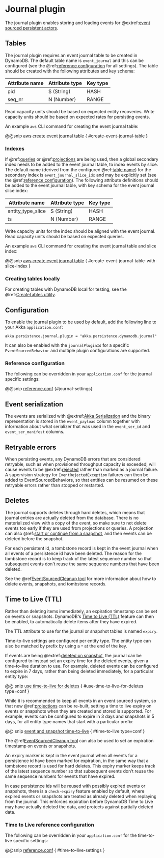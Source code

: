 # Journal plugin

The journal plugin enables storing and loading events for
@extref:[event sourced persistent actors](akka-core:typed/persistence.html).

## Tables

The journal plugin requires an event journal table to be created in DynamoDB. The default table name is `event_journal`
and this can be configured (see the @ref:[reference configuration](#reference-configuration) for all settings). The
table should be created with the following attributes and key schema:

| Attribute name | Attribute type | Key type |
| -------------- | -------------- | -------- |
| pid            | S (String)     | HASH     |
| seq_nr         | N (Number)     | RANGE    |

Read capacity units should be based on expected entity recoveries. Write capacity units should be based on expected
rates for persisting events.

An example `aws` CLI command for creating the event journal table:

@@snip [aws create event journal table](/scripts/create-tables.sh) { #create-event-journal-table }

### Indexes

If @ref:[queries](query.md) or @ref:[projections](projection.md) are being used, then a global secondary index needs to
be added to the event journal table, to index events by slice. The default name (derived from the configured @ref:[table name](#tables))
for the secondary index is `event_journal_slice_idx` and may be explicitly set (see the
@ref:[reference configuration](#reference-configuration)). The following attribute definitions should be added to the event journal table, with key
schema for the event journal slice index:

| Attribute name    | Attribute type | Key type |
| ----------------- | -------------- | -------- |
| entity_type_slice | S (String)     | HASH     |
| ts                | N (Number)     | RANGE    |

Write capacity units for the index should be aligned with the event journal. Read capacity units should be based on
expected queries.

An example `aws` CLI command for creating the event journal table and slice index:

@@snip [aws create event journal table](/scripts/create-tables.sh) { #create-event-journal-table-with-slice-index }

### Creating tables locally

For creating tables with DynamoDB local for testing, see the
@ref:[CreateTables utility](getting-started.md#creating-tables-locally).

## Configuration

To enable the journal plugin to be used by default, add the following line to your Akka `application.conf`:

```
akka.persistence.journal.plugin = "akka.persistence.dynamodb.journal"
```

It can also be enabled with the `journalPluginId` for a specific `EventSourcedBehavior` and multiple plugin
configurations are supported.

### Reference configuration

The following can be overridden in your `application.conf` for the journal specific settings:

@@snip [reference.conf](/core/src/main/resources/reference.conf) {#journal-settings}

## Event serialization

The events are serialized with @extref:[Akka Serialization](akka-core:serialization.html) and the binary representation
is stored in the `event_payload` column together with information about what serializer that was used in the
`event_ser_id` and `event_ser_manifest` columns.

## Retryable errors

When persisting events, any DynamoDB errors that are considered retryable, such as when provisioned throughput capacity
is exceeded, will cause events to be @extref:[rejected](akka-core:typed/persistence.html#journal-rejections) rather than
marked as a journal failure. A supervision strategy for `EventRejectedException` failures can then be added to
EventSourcedBehaviors, so that entities can be resumed on these retryable errors rather than stopped or restarted.

## Deletes

The journal supports deletes through hard deletes, which means that journal entries are actually deleted from the
database. There is no materialized view with a copy of the event, so make sure to not delete events too early if they
are used from projections or queries. A projection can also @ref:[start or continue from a
snapshot](query.md#eventsbyslicesstartingfromsnapshots), and then events can be deleted before the snapshot.

For each persistent id, a tombstone record is kept in the event journal when all events of a persistence id have been
deleted. The reason for the tombstone record is to keep track of the latest sequence number so that subsequent events
don't reuse the same sequence numbers that have been deleted.

See the @ref[EventSourcedCleanup tool](cleanup.md#event-sourced-cleanup-tool) for more information about how to delete
events, snapshots, and tombstone records.

## Time to Live (TTL)

Rather than deleting items immediately, an expiration timestamp can be set on events or snapshots. DynamoDB's [Time to
Live (TTL)][ttl] feature can then be enabled, to automatically delete items after they have expired.

The TTL attribute to use for the journal or snapshot tables is named `expiry`.

Time-to-live settings are configured per entity type. The entity type can also be matched by prefix by using a `*` at
the end of the key.

If events are being @extref:[deleted on snapshot](akka-core:typed/persistence-snapshot.html#event-deletion), the journal can
be configured to instead set an expiry time for the deleted events, given a time-to-live duration to use. For example,
deleted events can be configured to expire in 7 days, rather than being deleted immediately, for a particular entity
type:

@@ snip [use time-to-live for deletes](/docs/src/test/scala/docs/config/TimeToLiveSettingsDocExample.scala) { #use-time-to-live-for-deletes type=conf }

While it is recommended to keep all events in an event sourced system, so that new @ref:[projections](projection.md)
can be re-built, setting a time to live expiry on events or snapshots when they are created and stored is supported.
For example, events can be configured to expire in 3 days and snapshots in 5 days, for all entity type names that start
with a particular prefix:

@@ snip [event and snapshot time-to-live](/docs/src/test/scala/docs/config/TimeToLiveSettingsDocExample.scala) { #time-to-live type=conf }

The @ref[EventSourcedCleanup tool](cleanup.md#event-sourced-cleanup-tool) can also be used to set an expiration
timestamp on events or snapshots.

An expiry marker is kept in the event journal when all events for a persistence id have been marked for expiration, in
the same way that a tombstone record is used for hard deletes. This expiry marker keeps track of the latest sequence
number so that subsequent events don't reuse the same sequence numbers for events that have expired.

In case persistence ids will be reused with possibly expired events or snapshots, there is a `check-expiry` feature
enabled by default, where expired events or snapshots are treated as already deleted when replaying from the journal.
This enforces expiration before DynamoDB Time to Live may have actually deleted the data, and protects against
partially deleted data.

### Time to Live reference configuration

The following can be overridden in your `application.conf` for the time-to-live specific settings:

@@snip [reference.conf](/core/src/main/resources/reference.conf) { #time-to-live-settings }

[ttl]: https://docs.aws.amazon.com/amazondynamodb/latest/developerguide/TTL.html
